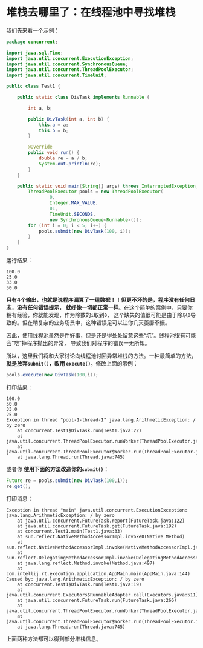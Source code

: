 堆栈去哪里了：在线程池中寻找堆栈
=======================================================================
我们先来看一个示例：
```java
package concurrent;

import java.sql.Time;
import java.util.concurrent.ExecutionException;
import java.util.concurrent.SynchronousQueue;
import java.util.concurrent.ThreadPoolExecutor;
import java.util.concurrent.TimeUnit;

public class Test1 {

    public static class DivTask implements Runnable {

        int a, b;

        public DivTask(int a, int b) {
            this.a = a;
            this.b = b;
        }

        @Override
        public void run() {
            double re = a / b;
            System.out.println(re);
        }
    }

    public static void main(String[] args) throws InterruptedException, ExecutionException {
        ThreadPoolExecutor pools = new ThreadPoolExecutor(
                0,
                Integer.MAX_VALUE,
                0L,
                TimeUnit.SECONDS,
                new SynchronousQueue<Runnable>());
        for (int i = 0; i < 5; i++) {
            pools.submit(new DivTask(100, i));
        }
    }
}
```
运行结果：
```
100.0
25.0
33.0
50.0
```
**只有4个输出，也就是说程序漏算了一组数据！！但更不坏的是，程序没有任何日志，没有任何错误提示，
就好像一切都正常一样**。在这个简单的案例中，只要你稍有经验，你就能发现，作为除数的`i`取到`0`，
这个缺失的值很可能是由于除以`0`导致的。但在稍复杂的业务场景中，这种错误足可以让你几天萎靡不振。

因此，使用线程池虽然是件好事，但是还是得处处留意这些“坑”。线程池很有可能会“吃”掉程序抛出的异常，
导致我们对程序的错误一无所知。

所以，这里我们将和大家讨论向线程池讨回异常堆栈的方法。一种最简单的方法，**就是放弃`submit()`，改用
`execute()`**。修改上面的示例：
```java
pools.execute(new DivTask(100,i));
```
打印结果：
```
100.0
50.0
33.0
25.0
Exception in thread "pool-1-thread-1" java.lang.ArithmeticException: / by zero
	at concurrent.Test1$DivTask.run(Test1.java:22)
	at java.util.concurrent.ThreadPoolExecutor.runWorker(ThreadPoolExecutor.java:1142)
	at java.util.concurrent.ThreadPoolExecutor$Worker.run(ThreadPoolExecutor.java:617)
	at java.lang.Thread.run(Thread.java:745)
```
或者你 **使用下面的方法改造你的`submit()`**：
```java
Future re = pools.submit(new DivTask(100,i));
re.get();
```
打印消息：
```
Exception in thread "main" java.util.concurrent.ExecutionException: java.lang.ArithmeticException: / by zero
	at java.util.concurrent.FutureTask.report(FutureTask.java:122)
	at java.util.concurrent.FutureTask.get(FutureTask.java:192)
	at concurrent.Test1.main(Test1.java:33)
	at sun.reflect.NativeMethodAccessorImpl.invoke0(Native Method)
	at sun.reflect.NativeMethodAccessorImpl.invoke(NativeMethodAccessorImpl.java:62)
	at sun.reflect.DelegatingMethodAccessorImpl.invoke(DelegatingMethodAccessorImpl.java:43)
	at java.lang.reflect.Method.invoke(Method.java:497)
	at com.intellij.rt.execution.application.AppMain.main(AppMain.java:144)
Caused by: java.lang.ArithmeticException: / by zero
	at concurrent.Test1$DivTask.run(Test1.java:19)
	at java.util.concurrent.Executors$RunnableAdapter.call(Executors.java:511)
	at java.util.concurrent.FutureTask.run(FutureTask.java:266)
	at java.util.concurrent.ThreadPoolExecutor.runWorker(ThreadPoolExecutor.java:1142)
	at java.util.concurrent.ThreadPoolExecutor$Worker.run(ThreadPoolExecutor.java:617)
	at java.lang.Thread.run(Thread.java:745)
```
上面两种方法都可以得到部分堆栈信息。
